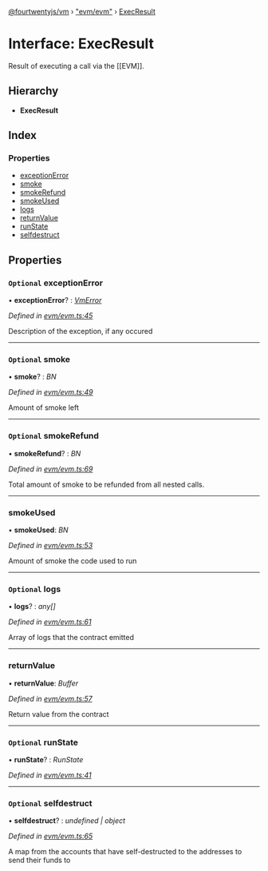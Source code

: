 [@fourtwentyjs/vm](../README.md) › ["evm/evm"](../modules/_evm_evm_.md) › [ExecResult](_evm_evm_.execresult.md)

# Interface: ExecResult

Result of executing a call via the [[EVM]].

## Hierarchy

* **ExecResult**

## Index

### Properties

* [exceptionError](_evm_evm_.execresult.md#optional-exceptionerror)
* [smoke](_evm_evm_.execresult.md#optional-smoke)
* [smokeRefund](_evm_evm_.execresult.md#optional-smokerefund)
* [smokeUsed](_evm_evm_.execresult.md#smokeused)
* [logs](_evm_evm_.execresult.md#optional-logs)
* [returnValue](_evm_evm_.execresult.md#returnvalue)
* [runState](_evm_evm_.execresult.md#optional-runstate)
* [selfdestruct](_evm_evm_.execresult.md#optional-selfdestruct)

## Properties

### `Optional` exceptionError

• **exceptionError**? : *[VmError](../classes/_exceptions_.vmerror.md)*

*Defined in [evm/evm.ts:45](https://github.com/420integrated/fourtwentyjs-vm/blob/master/packages/vm/lib/evm/evm.ts#L45)*

Description of the exception, if any occured

___

### `Optional` smoke

• **smoke**? : *BN*

*Defined in [evm/evm.ts:49](https://github.com/420integrated/fourtwentyjs-vm/blob/master/packages/vm/lib/evm/evm.ts#L49)*

Amount of smoke left

___

### `Optional` smokeRefund

• **smokeRefund**? : *BN*

*Defined in [evm/evm.ts:69](https://github.com/420integrated/fourtwentyjs-vm/blob/master/packages/vm/lib/evm/evm.ts#L69)*

Total amount of smoke to be refunded from all nested calls.

___

###  smokeUsed

• **smokeUsed**: *BN*

*Defined in [evm/evm.ts:53](https://github.com/420integrated/fourtwentyjs-vm/blob/master/packages/vm/lib/evm/evm.ts#L53)*

Amount of smoke the code used to run

___

### `Optional` logs

• **logs**? : *any[]*

*Defined in [evm/evm.ts:61](https://github.com/420integrated/fourtwentyjs-vm/blob/master/packages/vm/lib/evm/evm.ts#L61)*

Array of logs that the contract emitted

___

###  returnValue

• **returnValue**: *Buffer*

*Defined in [evm/evm.ts:57](https://github.com/420integrated/fourtwentyjs-vm/blob/master/packages/vm/lib/evm/evm.ts#L57)*

Return value from the contract

___

### `Optional` runState

• **runState**? : *RunState*

*Defined in [evm/evm.ts:41](https://github.com/420integrated/fourtwentyjs-vm/blob/master/packages/vm/lib/evm/evm.ts#L41)*

___

### `Optional` selfdestruct

• **selfdestruct**? : *undefined | object*

*Defined in [evm/evm.ts:65](https://github.com/420integrated/fourtwentyjs-vm/blob/master/packages/vm/lib/evm/evm.ts#L65)*

A map from the accounts that have self-destructed to the addresses to send their funds to
